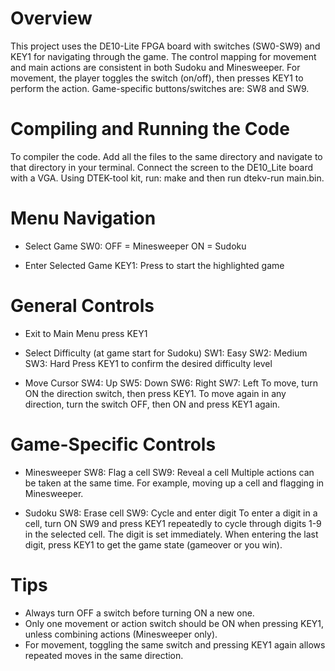 # Overview 
This project uses the DE10-Lite FPGA board with switches (SW0-SW9) and KEY1 for navigating through the game. The control mapping for movement and main actions are consistent in both Sudoku and Minesweeper. For movement, the player toggles the switch (on/off), then presses KEY1 to perform the action. Game-specific buttons/switches are: SW8 and SW9. 

# Compiling and Running the Code
To compiler the code. Add all the files to the same directory and navigate to that directory in your terminal. Connect the screen to the DE10_Lite board with a VGA. Using DTEK-tool kit, run: make and then run dtekv-run main.bin.

# Menu Navigation
- Select Game
SW0: OFF = Minesweeper
     ON  = Sudoku 

- Enter Selected Game
KEY1: Press to start the highlighted game 

# General Controls 
- Exit to Main Menu
press KEY1 

- Select Difficulty (at game start for Sudoku)
SW1: Easy
SW2: Medium
SW3: Hard
Press KEY1 to confirm the desired difficulty level 

- Move Cursor
SW4: Up
SW5: Down
SW6: Right
SW7: Left
To move, turn ON the direction switch, then press KEY1. To move again in any direction, turn the switch OFF, then ON and press KEY1 again. 

# Game-Specific Controls
- Minesweeper
SW8: Flag a cell
SW9: Reveal a cell
Multiple actions can be taken at the same time. For example, moving up a cell and flagging in Minesweeper.

- Sudoku 
SW8: Erase cell 
SW9: Cycle and enter digit
To enter a digit in a cell, turn ON SW9 and press KEY1 repeatedly to cycle through digits 1-9 in the selected cell. The digit is set immediately. When entering the last digit, press KEY1 to get the game state (gameover or you win). 

# Tips
- Always turn OFF a switch before turning ON a new one. 
- Only one movement or action switch should be ON when pressing KEY1, unless combining actions (Minesweeper only). 
- For movement, toggling the same switch and pressing KEY1 again allows repeated moves in the same direction. 